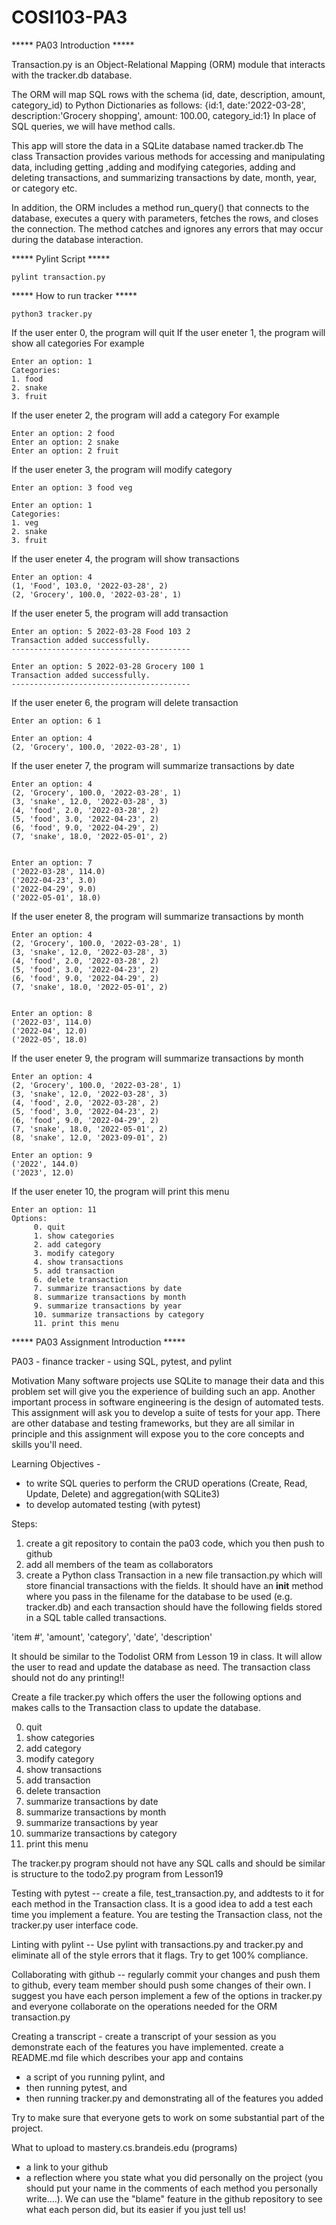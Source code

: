 # COSI103-PA3

***** PA03 Introduction *****

Transaction.py is an Object-Relational Mapping (ORM) module that interacts with the tracker.db database.

The ORM will map SQL rows with the schema
(id, date, description, amount, category_id)
to Python Dictionaries as follows:
{id:1, date:'2022-03-28', description:'Grocery shopping', amount: 100.00, category_id:1}
In place of SQL queries, we will have method calls.

This app will store the data in a SQLite database named tracker.db
The class Transaction provides various methods for accessing and manipulating data, including getting ,adding and modifying categories, adding and deleting transactions, and summarizing transactions by date, month, year, or category etc.

In addition, the ORM includes a method run_query() that connects to the database, executes a query with parameters, fetches the rows, and closes the connection. The method catches and ignores any errors that may occur during the database interaction.


***** Pylint Script *****
```
pylint transaction.py
```

***** How to run tracker *****
```
python3 tracker.py
```
If the user enter 0, the program will quit
If the user eneter 1, the program will show all categories
For example
```
Enter an option: 1
Categories:
1. food
2. snake
3. fruit
```
If the user eneter 2, the program will add a category
For example
```
Enter an option: 2 food
Enter an option: 2 snake
Enter an option: 2 fruit
```
If the user eneter 3, the program will modify category
```
Enter an option: 3 food veg

Enter an option: 1
Categories:
1. veg
2. snake
3. fruit
```
If the user eneter 4, the program will show transactions
```
Enter an option: 4
(1, 'Food', 103.0, '2022-03-28', 2)
(2, 'Grocery', 100.0, '2022-03-28', 1)
```
If the user eneter 5, the program will add transaction
```
Enter an option: 5 2022-03-28 Food 103 2                    
Transaction added successfully.
----------------------------------------

Enter an option: 5 2022-03-28 Grocery 100 1
Transaction added successfully.
----------------------------------------
```
If the user eneter 6, the program will delete transaction
```
Enter an option: 6 1

Enter an option: 4
(2, 'Grocery', 100.0, '2022-03-28', 1)
```
If the user eneter 7, the program will summarize transactions by date
```
Enter an option: 4
(2, 'Grocery', 100.0, '2022-03-28', 1)
(3, 'snake', 12.0, '2022-03-28', 3)
(4, 'food', 2.0, '2022-03-28', 2)
(5, 'food', 3.0, '2022-04-23', 2)
(6, 'food', 9.0, '2022-04-29', 2)
(7, 'snake', 18.0, '2022-05-01', 2)


Enter an option: 7
('2022-03-28', 114.0)
('2022-04-23', 3.0)
('2022-04-29', 9.0)
('2022-05-01', 18.0)
```
If the user eneter 8, the program will summarize transactions by month
```
Enter an option: 4
(2, 'Grocery', 100.0, '2022-03-28', 1)
(3, 'snake', 12.0, '2022-03-28', 3)
(4, 'food', 2.0, '2022-03-28', 2)
(5, 'food', 3.0, '2022-04-23', 2)
(6, 'food', 9.0, '2022-04-29', 2)
(7, 'snake', 18.0, '2022-05-01', 2)


Enter an option: 8
('2022-03', 114.0)
('2022-04', 12.0)
('2022-05', 18.0)
```
If the user eneter 9, the program will summarize transactions by month
```
Enter an option: 4
(2, 'Grocery', 100.0, '2022-03-28', 1)
(3, 'snake', 12.0, '2022-03-28', 3)
(4, 'food', 2.0, '2022-03-28', 2)
(5, 'food', 3.0, '2022-04-23', 2)
(6, 'food', 9.0, '2022-04-29', 2)
(7, 'snake', 18.0, '2022-05-01', 2)
(8, 'snake', 12.0, '2023-09-01', 2)

Enter an option: 9
('2022', 144.0)
('2023', 12.0)
```
If the user eneter 10, the program will print this menu
```
Enter an option: 11
Options:
     0. quit
     1. show categories
     2. add category
     3. modify category
     4. show transactions
     5. add transaction
     6. delete transaction
     7. summarize transactions by date
     8. summarize transactions by month
     9. summarize transactions by year
     10. summarize transactions by category
     11. print this menu
```     
***** PA03 Assignment Introduction *****

PA03 - finance tracker - using SQL, pytest, and pylint

Motivation
Many software projects use SQLite to manage their data and this problem set will give you the experience of building such an app.  Another important process in software engineering is the design of automated tests.  This assignment will ask you to develop a suite of tests for your app. There are other database and testing frameworks, but they are all similar in principle and this assignment will expose you to the core concepts and skills you'll need.


Learning Objectives -
* to write SQL queries to perform the CRUD operations (Create, Read, Update, Delete) and aggregation(with SQLite3)
* to develop automated testing (with pytest)

Steps:
1) create a git repository to contain the pa03 code, which you then push to github
2) add all members of the team as collaborators
3) create a Python class Transaction in a new file transaction.py which will store financial transactions with the fields. 
It should have an __init__ method where you pass in the filename for the database to be used (e.g. tracker.db) 
and each transaction should have the following fields stored in a SQL table called transactions.

'item #',
'amount',
'category',
'date',
'description'

It should be similar to the Todolist ORM from Lesson 19 in class. It will allow the user to read and update the database as need.
The transaction class should not do any printing!! 

Create a file tracker.py which offers the user the following options and makes calls to the Transaction class to update the database.

0. quit
1. show categories
2. add category
3. modify category
4. show transactions
5. add transaction
6. delete transaction
7. summarize transactions by date
8. summarize transactions by month
9. summarize transactions by year
10. summarize transactions by category
11. print this menu

The tracker.py program should not have any SQL calls and should be similar is structure to the todo2.py program from Lesson19

Testing with pytest -- 
create a file, test_transaction.py, and addtests to it for each method in the Transaction class. 
It is a good idea to add a test each time you implement a feature. 
You are testing the Transaction class, not the tracker.py user interface code.

Linting with pylint --
Use pylint with transactions.py and tracker.py and eliminate all of the style errors that it flags. Try to get 100% compliance.

Collaborating with github -- 
regularly commit your changes and push them to github, every team member should push some changes of their own. I suggest you have each person implement a few of the options in tracker.py and everyone collaborate on the operations needed for the ORM transaction.py

Creating a transcript - 
create a transcript of your session as you demonstrate each of the features you have implemented. 
create a README.md file which describes your app and contains 
* a script of you running pylint, and 
* then running pytest, and 
* then running tracker.py and demonstrating all of the features you added

Try to make sure that everyone gets to work on some substantial part of the project.
 
What to upload to mastery.cs.brandeis.edu (programs)
* a link to your github
* a reflection where you state what you did personally on the project 
(you should put your name in the comments of each method you personally write....). 
We can use the "blame" feature in the github repository to see what each person did, but its easier if you just tell us!
